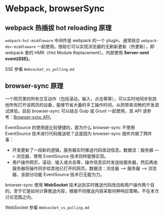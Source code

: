 # Webpack, browserSync

## webpack 热插拔 hot reloading 原理

`webpack-hot-middleware` 中间件是 webpack 的一个 plugin，通常结合 `webpack-dev-middleware` 一起使用。借助它可以实现浏览器的无刷新更新（热更新），即 webpack 里的 HMR（Hot Module Replacement）。内部使用 **Server-sent event(SSE)**。

SSE 参看 `Websocket_vs_polling.md`

## browser-sync 原理

一个网页里的所有交互动作（包括滚动，输入，点击等等），可以实时地同步到其他所有打开该网页的设备，能够节省大量的手工操作时间，从而带来流畅的开发调试体验。目前 browser-sync 可以结合 Gulp 或 Grunt 一起使用，其 API 请参考：[Browser-sync API](http://www.browsersync.cn/docs/api/)。

EventSource 的使用是比较便捷的，那为什么 browser-sync 不使用 EventSource 技术进行代码推送呢？这是因为 browser-sync 插件共做了两件事：

* 开发更新了一段新的逻辑，服务器实时推送代码改动信息。数据流：服务器 —> 浏览器，使用 EventSource 技术同样能够实现。
* 用户操作网页，滚动、输入或点击等，操作信息实时发送给服务器，然后再由服务器将操作同步给其他已打开的网页。数据流：浏览器 —> 服务器 —> 浏览器，该部分功能 EventSource 技术已无能为力。

browser-sync 使用 **WebSocket** 技术达到实时推送代码改动和用户操作两个目的。至于它是如何计算推送内容，根据不同推送内容采取何种响应策略，不在本次讨论范围之内。

WebSocket 参看 `Websocket_vs_polling.md`
